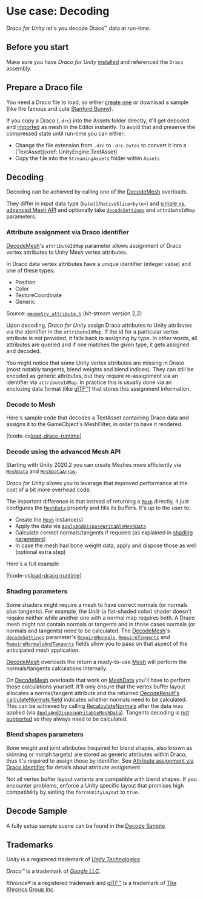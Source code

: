 # Use case: Decoding

*Draco for Unity* let's you decode Draco&trade; data at run-time.

## Before you start

Make sure you have *Draco for Unity* [installed](installation.md) and referenced the `Draco` assembly.

## Prepare a Draco file

You need a Draco file to load, so either [create one](obtain.md) or download a sample (like the famous and cute [Stanford Bunny](https://raw.githubusercontent.com/google/draco/master/testdata/bunny_gltf.drc)).

If you copy a Draco (`.drc`) into the Assets folder directly, it'll get decoded and [imported](use-case-editor-import.md) as mesh in the Editor instantly. To avoid that and preserve the compressed state until run-time you can either:

- Change the file extension from `.drc` to `.drc.bytes` to convert it into a [TextAsset](xref: UnityEngine.TextAsset)
- Copy the file into the `StreamingAssets` folder within `Assets`

## Decoding

Decoding can be achieved by calling one of the [DecodeMesh](xref:Draco.DracoDecoder.DecodeMesh*) overloads.

They differ in input data type (`byte[]`/`NativeSlice<byte>`) and [simple vs. advanced Mesh API](xref:UnityEngine.Mesh) and optionally take [`decodeSettings`](xref:Draco.DecodeSettings) and `attributeIdMap` parameters.

### Attribute assignment via Draco identifier

[DecodeMesh](xref:Draco.DracoDecoder.DecodeMesh*)'s `attributeIdMap` parameter allows assignment of Draco vertex attributes to Unity Mesh vertex attributes.

In Draco data vertex attributes have a unique identifier (integer value) and one of these types:

- Position
- Color
- TextureCoordinate
- Generic

Source: [`geometry_attribute.h`](https://github.com/google/draco/blob/9f856abaafb4b39f1f013763ff061522e0261c6f/src/draco/attributes/geometry_attribute.h#L46) (bit-stream version 2,2)

Upon decoding, *Draco for Unity* assign Draco attributes to Unity attributes via the identifier in the `attributeIdMap`. If the id for a particular vertex attribute is not provided, it falls back to assigning by type. In other words, all attributes are queried and if one matches the given type, it gets assigned and decoded.

You might notice that some Unity vertex attributes are missing in Draco (most notably tangents, blend weights and blend indices). They can still be encoded as generic attributes, but they require re-assignment via an identifier via `attributeIdMap`. In practice this is usually done via an enclosing data format (like [glTF&trade;](do-more.md#draco-and-gltf)) that stores this assignment information.

### Decode to Mesh

Here's sample code that decodes a TextAsset containing Draco data and assigns it to the GameObject's MeshFilter, in order to have it rendered.

[!code-cs[load-draco-runtime](../Samples~/Decode/Scripts/DecodeDracoToMesh.cs#LoadDraco)]

### Decode using the advanced Mesh API

Starting with Unity 2020.2 you can create Meshes more efficiently via [`MeshData`](xref:UnityEngine.Mesh.MeshData) and [`MeshDataArray`](xref:UnityEngine.Mesh.MeshDataArray).

*Draco for Unity* allows you to leverage that improved performance at the cost of a bit more overhead code.

The important difference is that instead of returning a [`Mesh`](xref:UnityEngine.Mesh) directly, it just configures the [`MeshData`](xref:UnityEngine.Mesh.MeshData) properly and fills its buffers. It's up to the user to:

- Create the [`Mesh`](xref:UnityEngine.Mesh) instance(s)
- Apply the data via [`ApplyAndDisposeWritableMeshData`](xref:UnityEngine.Mesh.ApplyAndDisposeWritableMeshData(UnityEngine.Mesh/MeshDataArray,System.Collections.Generic.List`1<UnityEngine.Mesh>,UnityEngine.Rendering.MeshUpdateFlags))
- Calculate correct normals/tangents if required (as explained in [shading parameters](#shading-parameters))
- In case the mesh had bone weight data, apply and dispose those as well (optional extra step)

Here's a full example

[!code-cs[load-draco-runtime](../Samples~/Decode/Scripts/DecodeDracoToMeshData.cs#LoadDraco)]

### Shading parameters

Some shaders might require a mesh to have correct normals (or normals plus tangents). For example, the *Unlit* (a flat-shaded color) shader doesn't require neither while another one with a normal map requires both. A Draco mesh might not contain normals or tangents and in those cases normals (or normals and tangents) need to be calculated. The [DecodeMesh](xref:Draco.DracoDecoder.DecodeMesh*)'s [`decodeSettings`](xref:Draco.DecodeSettings) parameter's [`RequireNormals`](xref:Draco.DecodeSettings.RequireNormals), [`RequireTangents`](xref:Draco.DecodeSettings.RequireTangents) and [`RequireNormalsAndTangents`](xref:Draco.DecodeSettings.RequireNormalsAndTangents) fields allow you to pass on that aspect of the anticipated mesh application.

[DecodeMesh](xref:Draco.DracoDecoder.DecodeMesh*) overloads the return a ready-to-use [Mesh](xref:UnityEngine.Mesh) will perform the normals/tangents calculations internally.

On [DecodeMesh](xref:Draco.DracoDecoder.DecodeMesh*) overloads that work on [MeshData](xref:UnityEngine.Mesh.MeshData) you'll have to perform those calculations yourself. It'll only ensure that the vertex buffer layout allocates a normal/tangent attribute and the returned [DecodeResult's](xref:Draco.DecodeResult) [calculateNormals field](xref:Draco.DecodeResult.calculateNormals) indicates whether normals need to be calculated. This can be achieved by calling [RecalculateNormals](xref:UnityEngine.Mesh.RecalculateNormals()) after the data was applied (via [`ApplyAndDisposeWritableMeshData`](xref:UnityEngine.Mesh.ApplyAndDisposeWritableMeshData(UnityEngine.Mesh/MeshDataArray,System.Collections.Generic.List`1<UnityEngine.Mesh>,UnityEngine.Rendering.MeshUpdateFlags))). Tangents decoding is [not supported](known-limitations.md#draco-bit-stream-version) so they always need to be calculated.

### Blend shapes parameters

Bone weight and joint attributes (required for blend shapes, also known as skinning or morph targets) are stored as generic attributes within Draco, thus it's required to assign those by identifier. See [Attribute assignment via Draco identifier](#attribute-assignment-via-draco-identifier) for details about attribute assignment.

Not all vertex buffer layout variants are compatible with blend shapes. If you encounter problems, enforce a Unity specific layout that promises high compatibility by setting the `forceUnityLayout` to `true`.

## Decode Sample

A fully setup sample scene can be found in the [Decode Sample](sample-decode.md).

## Trademarks

*Unity* is a registered trademark of [*Unity Technologies*][unity].

*Draco&trade;* is a trademark of [*Google LLC*][GoogleLLC].

*Khronos&reg;* is a registered trademark and [glTF&trade;][gltf] is a trademark of [The Khronos Group Inc][khronos].

[gltf]: https://www.khronos.org/gltf/
[GoogleLLC]: https://about.google/
[khronos]: https://www.khronos.org
[unity]: https://unity.com
